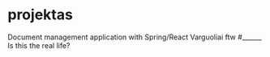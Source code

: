 # projektas
Document management application with Spring/React
Varguoliai ftw
#______
Is this the real life?
